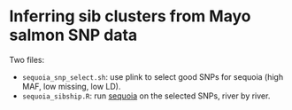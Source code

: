 # Inferring sib clusters from Mayo salmon SNP data
Two files:
- `sequoia_snp_select.sh`: use plink to select good SNPs for sequoia (high MAF, low missing, low LD).
- `sequoia_sibship.R`: run [sequoia](https://github.com/JiscaH/sequoia) on the selected SNPs, river by river.
